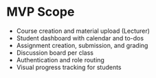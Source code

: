 # MVP Scope

- Course creation and material upload (Lecturer)
- Student dashboard with calendar and to-dos
- Assignment creation, submission, and grading
- Discussion board per class
- Authentication and role routing
- Visual progress tracking for students
